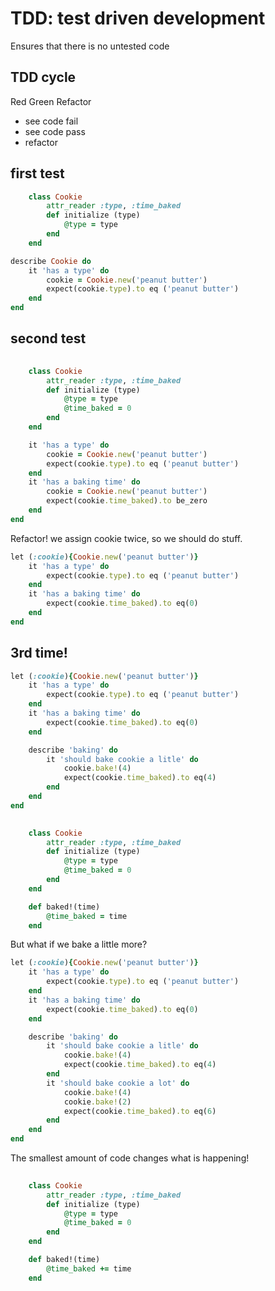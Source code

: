 # TDD: test driven development
Ensures that there is no untested code
## TDD cycle
Red Green Refactor
+ see code fail
+ see code pass
+ refactor


## first test	
```ruby
	class Cookie
		attr_reader :type, :time_baked
		def initialize (type)
			@type = type
		end
	end

```

```ruby
describe Cookie do
	it 'has a type' do
		cookie = Cookie.new('peanut butter')
		expect(cookie.type).to eq ('peanut butter')
	end
end
```

## second test
```ruby
	
	class Cookie
		attr_reader :type, :time_baked
		def initialize (type)
			@type = type
			@time_baked = 0
		end
	end

```
``` ruby
	it 'has a type' do
		cookie = Cookie.new('peanut butter')
		expect(cookie.type).to eq ('peanut butter')
	end
	it 'has a baking time' do
		cookie = Cookie.new('peanut butter')
		expect(cookie.time_baked).to be_zero
	end
end
```
Refactor! we assign cookie twice, so we should do stuff.
``` ruby
let (:cookie){Cookie.new('peanut butter')}
	it 'has a type' do
		expect(cookie.type).to eq ('peanut butter')
	end
	it 'has a baking time' do
		expect(cookie.time_baked).to eq(0)
	end
end
```

## 3rd time!


``` ruby
let (:cookie){Cookie.new('peanut butter')}
	it 'has a type' do
		expect(cookie.type).to eq ('peanut butter')
	end
	it 'has a baking time' do
		expect(cookie.time_baked).to eq(0)
	end

	describe 'baking' do
		it 'should bake cookie a litle' do
			cookie.bake!(4)
			expect(cookie.time_baked).to eq(4)
		end
	end
end
```


```ruby
	
	class Cookie
		attr_reader :type, :time_baked
		def initialize (type)
			@type = type
			@time_baked = 0
		end
	end

	def baked!(time)
		@time_baked = time
	end

```

But what if we bake a little more?

``` ruby
let (:cookie){Cookie.new('peanut butter')}
	it 'has a type' do
		expect(cookie.type).to eq ('peanut butter')
	end
	it 'has a baking time' do
		expect(cookie.time_baked).to eq(0)
	end

	describe 'baking' do
		it 'should bake cookie a litle' do
			cookie.bake!(4)
			expect(cookie.time_baked).to eq(4)
		end
		it 'should bake cookie a lot' do
			cookie.bake!(4)
			cookie.bake!(2)
			expect(cookie.time_baked).to eq(6)
		end
	end
end
```
The smallest amount of code changes what is happening!
```ruby
	
	class Cookie
		attr_reader :type, :time_baked
		def initialize (type)
			@type = type
			@time_baked = 0
		end
	end

	def baked!(time)
		@time_baked += time
	end

```
